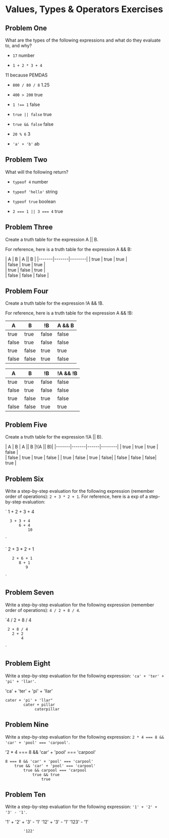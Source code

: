 # Values, Types & Operators Exercises

## Problem One

What are the types of the following expressions and what do they evaluate to, and why?

* `17`
number

* `1 + 2 * 3 + 4`

11 because PEMDAS

* `800 / 80 / 8`
1.25

* `400 > 200`
true
* `1 !== 1`
false 
* `true || false`
true 

* `true && false`
false
* `20 % 6`
3
* `'a' + 'b'`
ab


## Problem Two

What will the following return?

* `typeof 4`
number

*  `typeof 'hello'`
string

*  `typeof true`
boolean
* `2 === 1 || 3 === 4`
true 


## Problem Three

Create a truth table for the expression A || B.

For reference, here is a truth table for the expression A && B:



|   A   |   B   | A || B |
|-------|-------|--------|
| true  | true  | true |  
| false | true  | true |   
| true  | false | true |   
| false | false | false |  


## Problem Four

Create a truth table for the expression !A && !B.

For reference, here is a truth table for the expression A && !B:



|   A   |   B   |   !B   | A && B | 
|-------|-------|--------|--------|
| true  | true  | false  | false |  
| false | true  | false  | false |
| true  | false | true   | true  |
| false | false |  true  | false | 

|   A   |   B   |   !B   | !A && !B | 
|-------|-------|--------|--------|
| true  | true  | false  | false  |  
| false | true  | false  | false   |
| true  | false | true   |  false  |
| false | false |  true  |  true   | 





## Problem Five

Create a truth table for the expression !(A || B).

|   A   |   B   | A || B |!(A || B)| 
|-------|-------|------|--------|
| true  | true  | true |   false  |  
| false | true  | true |   false  |
| true  | false | true |   false|
| false | false | false|  true | 

## Problem Six

Write a step-by-step evaluation for the following expression (remember order of operations): `2 + 3 * 2 + 1`.
  For reference, here is a exp of a step-by-step evaluation: 

  
  ` 1 + 2 + 3 + 4

      3 + 3 + 4
          6 + 4
              10
  `

 ` 2 + 3 * 2 + 1

       2 + 6 + 1
          8 + 1
             9
`
  
 ## Problem Seven
 
 Write a step-by-step evaluation for the following expression (remember order of operations): `4 / 2 + 8 / 4`.

 `4 / 2 + 8 / 4

     2 + 8 / 4
       2 + 2
           4
 `
 ## Problem Eight
 
 Write a step-by-step evaluation for the following expression: `'ca' + 'ter' + 'pi' + 'llar'`.

 'ca' + 'ter' + 'pi' + 'llar'

    cater + 'pi' + 'llar"
            cater + pillar
                 caterpillar 

 
 ## Problem Nine
 
 Write a step-by-step evaluation for the following expression: `2 * 4 === 8 && 'car' + 'pool' === 'carpool'`.

'2 * 4 === 8 && 'car' + 'pool' === 'carpool'

    8 === 8 && 'car' + 'pool' === 'carpool'
        true && 'car' + 'pool' === 'carpool'
            true && carpool === 'carpool
                true && true
                    true
 ## Problem Ten
 
  Write a step-by-step evaluation for the following expression: `'1' + '2' + '3' - '1'`.

 '1' + '2' + '3' - '1'
    '12' + '3' - '1'
        '123' - '1'

            '122'












  
